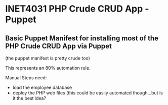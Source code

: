 # INET4031 PHP Crude CRUD App - Puppet

## Basic Puppet Manifest for installing **most** of the PHP Crude CRUD App via Puppet

(the puppet manifest is pretty crude too)

This represents an 80% automation rule.

Manual Steps need:

- load the employee database
- deploy the PHP web files (this could be easily automated though...but is it the best idea?
